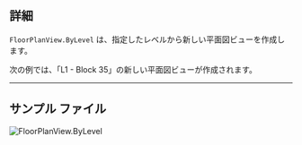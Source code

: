 ## 詳細
`FloorPlanView.ByLevel` は、指定したレベルから新しい平面図ビューを作成します。

次の例では、「L1 - Block 35」の新しい平面図ビューが作成されます。
___
## サンプル ファイル

![FloorPlanView.ByLevel](./Revit.Elements.Views.FloorPlanView.ByLevel_img.jpg)
